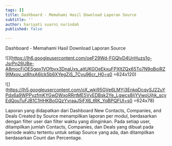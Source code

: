 ```yaml
---
tags: []
title: Dashboard - Memahami Hasil Download Laporan Source
subtitle: ''
author: hariyati suarni nurindah
published: false

---
```

Dashboard - Memahami Hasil Download Laporan Source

![](https://lh6.googleusercontent.com/oeF29Wd-FGQlvD4UnHuzs1g-JsrPn26UBe-A8mocFiOESgqx1VOfbvx3DnaUxs_ajtUKGOeEkxuFPXltZQx65To7N9oBoiRZ9IMxov_ut8hxA6lck5b6XYegZiS_7Cyu96cr_H0=s0 =624x120)

![](https://lh5.googleusercontent.com/oX_wkj95GVe6LMYj3EnkqDcqySJ22uYPdx6a9WPPyzfmKYGwDWxoRRrtME5VyEDBsk2Ye_Lgwcs8IjYVwoUjhk_scyEdQouTuFJB1C1HHKBoGQzYvraaJ5jFX6_tRK_YqBPQFUI=s0 =624x78)

Laporan yang didapatkan dari Dashboard New Contacts, Companies, and Deals Created by Source menampilkan laporan per modul, berdasarkan dengan filter user dan filter waktu yang diinginkan. Pada setiap user, ditampilkan jumlah Contacts, Companies, dan Deals yang dibuat pada periode waktu tertentu untuk setiap Source yang ada, dan ditampilkan berdasarkan Count dan Percentage.